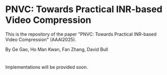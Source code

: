 # PNVC: Towards Practical INR-based Video Compression

This is the repository of the paper "PNVC: Towards Practical INR-based Video Compression" (AAAI2025).

By Ge Gao, Ho Man Kwan, Fan Zhang, David Bull

#
Implementations will be provided soon.
